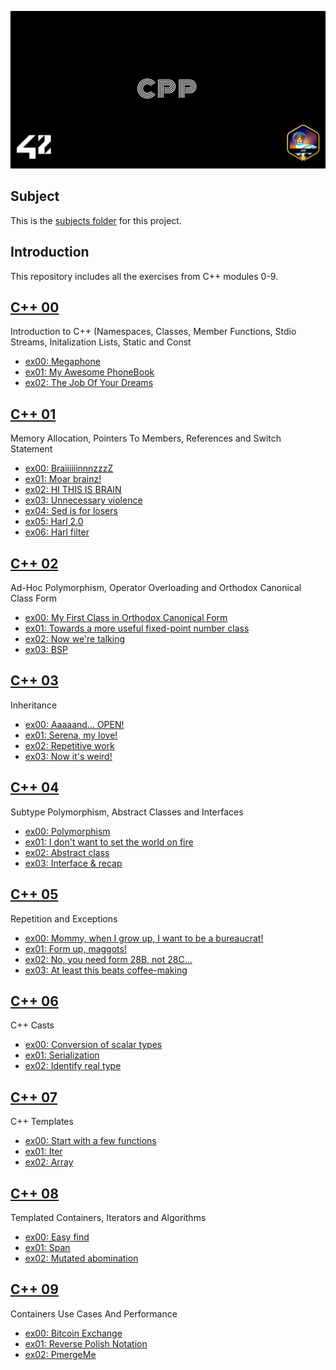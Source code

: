 ![image](https://github.com/ilopez-r/resources/blob/main/covers/cover-cpp-bonus.png?raw=true)

## Subject
This is the [subjects folder](https://github.com/ilopez-r/resources/tree/main/subjects/cpp) for this project.

## Introduction
This repository includes all the exercises from C++ modules 0-9.

## [C++ 00](https://github.com/ilopez-r/cpp/tree/main/CPP00)

Introduction to C++ (Namespaces, Classes, Member Functions, Stdio Streams, Initalization Lists, Static and Const

- [ex00: Megaphone](https://github.com/ilopez-r/cpp/tree/main/CPP00/ex00)
- [ex01: My Awesome PhoneBook](https://github.com/ilopez-r/cpp/tree/main/CPP00/ex01)
- [ex02: The Job Of Your Dreams](https://github.com/ilopez-r/cpp/tree/main/CPP00/ex02)

## [C++ 01](https://github.com/ilopez-r/cpp/tree/main/CPP01)

Memory Allocation, Pointers To Members, References and Switch Statement

- [ex00: BraiiiiiinnnzzzZ](https://github.com/ilopez-r/cpp/tree/main/CPP01/ex00)
- [ex01: Moar brainz!](https://github.com/ilopez-r/cpp/tree/main/CPP01/ex01)
- [ex02: HI THIS IS BRAIN](https://github.com/ilopez-r/cpp/tree/main/CPP01/ex02)
- [ex03: Unnecessary violence](https://github.com/ilopez-r/cpp/tree/main/CPP01/ex03)
- [ex04: Sed is for losers](https://github.com/ilopez-r/cpp/tree/main/CPP01/ex04)
- [ex05: Harl 2.0](https://github.com/ilopez-r/cpp/tree/main/CPP01/ex05)
- [ex06: Harl filter](https://github.com/ilopez-r/cpp/tree/main/CPP01/ex06)

## [C++ 02](https://github.com/ilopez-r/cpp/tree/main/CPP02)

Ad-Hoc Polymorphism, Operator Overloading and Orthodox Canonical Class Form

- [ex00: My First Class in Orthodox Canonical Form](https://github.com/ilopez-r/cpp/tree/main/CPP02/ex00)
- [ex01: Towards a more useful fixed-point number class](https://github.com/ilopez-r/cpp/tree/main/CPP02/ex01)
- [ex02: Now we're talking](https://github.com/ilopez-r/cpp/tree/main/CPP02/ex02)
- [ex03: BSP](https://github.com/ilopez-r/cpp/tree/main/CPP02/ex03)

## [C++ 03](https://github.com/ilopez-r/cpp/tree/main/CPP03)

Inheritance

- [ex00: Aaaaand... OPEN!](https://github.com/ilopez-r/cpp/tree/main/CPP03/ex00)
- [ex01: Serena, my love!](https://github.com/ilopez-r/cpp/tree/main/CPP03/ex01)
- [ex02: Repetitive work](https://github.com/ilopez-r/cpp/tree/main/CPP03/ex02)
- [ex03: Now it's weird!](https://github.com/ilopez-r/cpp/tree/main/CPP03/ex03)

## [C++ 04](https://github.com/ilopez-r/cpp/tree/main/CPP04)

Subtype Polymorphism, Abstract Classes and Interfaces

- [ex00: Polymorphism](https://github.com/ilopez-r/cpp/tree/main/CPP04/ex00)
- [ex01: I don't want to set the world on fire](https://github.com/ilopez-r/cpp/tree/main/CPP04/ex01)
- [ex02: Abstract class](https://github.com/ilopez-r/cpp/tree/main/CPP04/ex02)
- [ex03: Interface & recap](https://github.com/ilopez-r/cpp/tree/main/CPP04/ex03)

## [C++ 05](https://github.com/ilopez-r/cpp/tree/main/CPP05)

Repetition and Exceptions

- [ex00: Mommy, when I grow up, I want to be a bureaucrat!](https://github.com/ilopez-r/cpp/tree/main/CPP05/ex00)
- [ex01: Form up, maggots!](https://github.com/ilopez-r/cpp/tree/main/CPP05/ex01)
- [ex02: No, you need form 28B, not 28C...](https://github.com/ilopez-r/cpp/tree/main/CPP05/ex02)
- [ex03: At least this beats coffee-making](https://github.com/ilopez-r/cpp/tree/main/CPP05/ex03)

## [C++ 06](https://github.com/ilopez-r/cpp/tree/main/CPP06)

C++ Casts

- [ex00: Conversion of scalar types](https://github.com/ilopez-r/cpp/tree/main/CPP06/ex00)
- [ex01: Serialization](https://github.com/ilopez-r/cpp/tree/main/CPP06/ex01)
- [ex02: Identify real type](https://github.com/ilopez-r/cpp/tree/main/CPP06/ex02)

## [C++ 07](https://github.com/ilopez-r/cpp/tree/main/CPP07)

C++ Templates

- [ex00: Start with a few functions](https://github.com/ilopez-r/cpp/tree/main/CPP07/ex00)
- [ex01: Iter](https://github.com/ilopez-r/cpp/tree/main/CPP07/ex01)
- [ex02: Array](https://github.com/ilopez-r/cpp/tree/main/CPP07/ex02)

## [C++ 08](https://github.com/ilopez-r/cpp/tree/main/CPP08)

Templated Containers, Iterators and Algorithms

- [ex00: Easy find](https://github.com/ilopez-r/cpp/tree/main/CPP08/ex00)
- [ex01: Span](https://github.com/ilopez-r/cpp/tree/main/CPP08/ex01)
- [ex02: Mutated abomination](https://github.com/ilopez-r/cpp/tree/main/CPP08/ex02)

## [C++ 09](https://github.com/ilopez-r/cpp/tree/main/CPP09)

Containers Use Cases And Performance

- [ex00: Bitcoin Exchange](https://github.com/ilopez-r/cpp/tree/main/CPP09/ex00)
- [ex01: Reverse Polish Notation](https://github.com/ilopez-r/cpp/tree/main/CPP09/ex01)
- [ex02: PmergeMe](https://github.com/ilopez-r/cpp/tree/main/CPP09/ex02)
